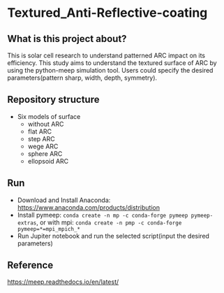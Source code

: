 # Textured_Anti-Reflective-coating

## What is this project about?
This is solar cell research to understand patterned ARC impact on its efficiency. This study aims to understand the textured surface of ARC by using the python-meep simulation tool. Users could specify the desired parameters(pattern sharp, width, depth, symmetry).

## Repository structure
- Six models of surface
   - without ARC
   - flat ARC
   - step ARC
   - wege ARC
   - sphere ARC
   - ellopsoid ARC
## Run
- Download and Install Anaconda: https://www.anaconda.com/products/distribution
- Install pymeep: ```conda create -n mp -c conda-forge pymeep pymeep-extras```, or with mpi: ```conda create -n pmp -c conda-forge pymeep=*=mpi_mpich_*```
- Run Jupiter notebook and run the selected script(input the desired parameters)

## Reference
https://meep.readthedocs.io/en/latest/

